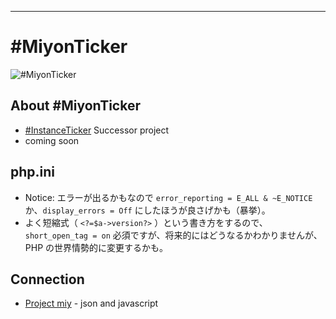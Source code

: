 <hr>

# #MiyonTicker

![#MiyonTicker](https://raw.githubusercontent.com/MiyonMiyon/MiyonTicker/master/about.png "#MiyonTicker")

## About #MiyonTicker

- [#InstanceTicker](https://github.com/MiyonMiyon/InstanceTicker/) Successor project
- coming soon

## php.ini
- Notice: エラーが出るかもなので `error_reporting = E_ALL & ~E_NOTICE` か、`display_errors = Off` にしたほうが良さげかも（暴挙）。
- よく短縮式（ `<?=$a->version?>` ）という書き方をするので、`short_open_tag = on` 必須ですが、将来的にはどうなるかわかりませんが、PHP の世界情勢的に変更するかも。

## Connection
- [Project miy](https://github.com/MiyonMiyon/miy/) - json and javascript


